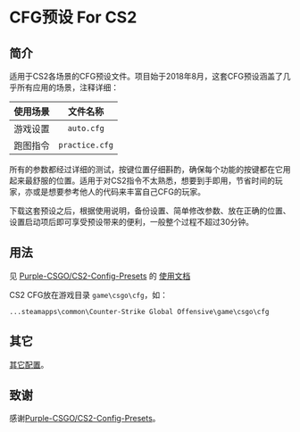 # CFG预设 For CS2

## 简介

适用于CS2各场景的CFG预设文件。项目始于2018年8月，这套CFG预设涵盖了几乎所有应用的场景，注释详细：

| 使用场景          | 文件名称              |
|:-------------:|:-----------------:|
| 游戏设置          | `auto.cfg`        |
| 跑图指令          | `practice.cfg`    |

所有的参数都经过详细的测试，按键位置仔细斟酌，确保每个功能的按键都在它用起来最舒服的位置。适用于对CS2指令不太熟悉，想要到手即用，节省时间的玩家，亦或是想要参考他人的代码来丰富自己CFG的玩家。

下载这套预设之后，根据使用说明，备份设置、简单修改参数、放在正确的位置、设置启动项后即可享受预设带来的便利，一般整个过程不超过30分钟。

## 用法

见 [Purple-CSGO/CS2-Config-Presets](https://github.com/Purple-CSGO/CS2-Config-Presets) 的 [使用文档](https://config.upup.cool/v2/)

CS2 CFG放在游戏目录 `game\csgo\cfg`，如：

```
...steamapps\common\Counter-Strike Global Offensive\game\csgo\cfg
```

## 其它

[其它配置](https://settings.gg/player/133990121)。

## 致谢

感谢[Purple-CSGO/CS2-Config-Presets](https://github.com/Purple-CSGO/CS2-Config-Presets)。